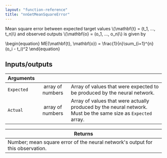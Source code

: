 ```yaml
---
layout: "function-reference"
title: "nnGetMeanSquareError"
---
```


Mean square error between expected target values \\(\mathbf{t} = (t_1, ..., t_n)\\) and observed outputs \\(\mathbf{o} = (o_1, ..., o_n)\\) is given by 

\begin{equation}
ME(\mathbf{t}, \mathbf{o}) = \frac{1}{n}\sum_{i=1}^{n} (o_i - t_i)^2
\end{equation}


## Inputs/outputs

| Arguments   | | |
|-|:-:|---|
| `Expected`  | array of numbers  | Array of values that were expected to be produced by the neural network.  |
| `Actual` | array of numbers | Array of values that were actually produced by the neural network. Must be the same size as `Expected` array. |

| Returns   |
|-----------|
| Number; mean square error of the neural network's output for this observation. |

